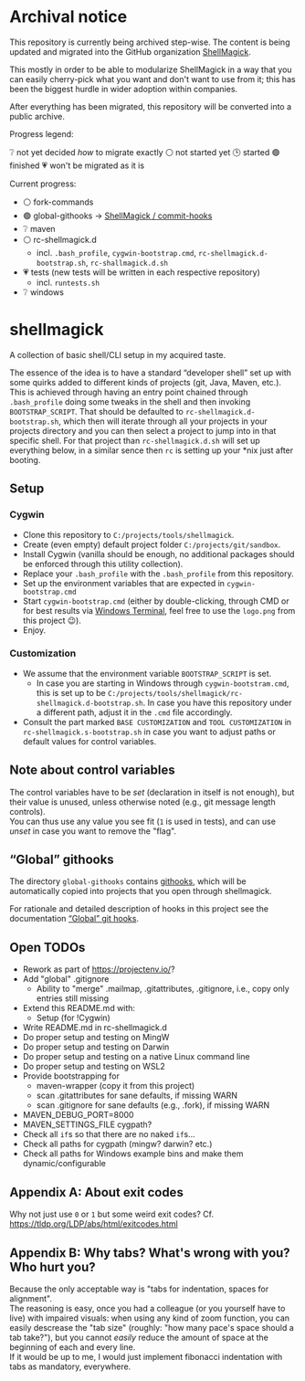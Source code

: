 # Archival notice

This repository is currently being archived step-wise. The content is being updated and migrated into the GitHub organization [ShellMagick](https://github.com/ShellMagick).

This mostly in order to be able to modularize ShellMagick in a way that you can easily cherry-pick what you want and don't want to use from it; this has been the biggest hurdle in wider adoption within companies.

After everything has been migrated, this repository will be converted into a public archive.

Progress legend:

❔ not yet decided _how_ to migrate exactly
⚪ not started yet
🕒 started
🟢 finished
💗 won't be migrated as it is

Current progress:

* ⚪ fork-commands
* 🟢 global-githooks → [ShellMagick / commit-hooks](https://github.com/ShellMagick/commit-hooks)
* ❔ maven
* ⚪ rc-shellmagick.d
  * incl. `.bash_profile`, `cygwin-bootstrap.cmd`, `rc-shellmagick.d-bootstrap.sh`, `rc-shallmagick.d.sh`
* 💗 tests (new tests will be written in each respective repository)
  * incl. `runtests.sh`
* ❔ windows

# shellmagick

A collection of basic shell/CLI setup in my acquired taste.

The essence of the idea is to have a standard “developer shell” set up with some quirks added to different kinds of projects (git, Java, Maven, etc.).
This is achieved through having an entry point chained through `.bash_profile` doing some tweaks in the shell and then invoking `BOOTSTRAP_SCRIPT`.
That should be defaulted to `rc-shellmagick.d-bootstrap.sh`, which then will iterate through all your projects in your projects directory and you can then select a project to jump into in that specific shell.
For that project than `rc-shellmagick.d.sh` will set up everything below, in a similar sence then `rc` is setting up your *nix just after booting.

## Setup

### Cygwin

* Clone this repository to `C:/projects/tools/shellmagick`.
* Create (even empty) default project folder `C:/projects/git/sandbox`.
* Install Cygwin (vanilla should be enough, no additional packages should be enforced through this utility collection).
* Replace your `.bash_profile` with the `.bash_profile` from this repository.
* Set up the environment variables that are expected in `cygwin-bootstrap.cmd`
* Start `cygwin-bootstrap.cmd` (either by double-clicking, through CMD or for best results via [Windows Terminal](https://github.com/microsoft/terminal), feel free to use the `logo.png` from this project 😉).
* Enjoy.

### Customization

* We assume that the environment variable `BOOTSTRAP_SCRIPT` is set.
  * In case you are starting in Windows through `cygwin-bootstram.cmd`, this is set up to be `C:/projects/tools/shellmagick/rc-shellmagick.d-bootstrap.sh`. In case you have this repository under a different path, adjust it in the `.cmd` file accordingly.
* Consult the part marked `BASE CUSTOMIZATION` and `TOOL CUSTOMIZATION` in `rc-shellmagick.s-bootstrap.sh` in case you want to adjust paths or default values for control variables.

## Note about control variables

The control variables have to be _set_ (declaration in itself is not enough), but their value is unused, unless otherwise noted (e.g., git message length controls).  
You can thus use any value you see fit (`1` is used in tests), and can use _unset_ in case you want to remove the "flag".

## “Global” githooks

The directory `global-githooks` contains [githooks](https://git-scm.com/docs/githooks), which will be automatically copied into projects that you open through shellmagick.

For rationale and detailed description of hooks in this project see the documentation [“Global” git hooks](./global-githooks/README.md).

## Open TODOs

* Rework as part of https://projectenv.io/?
* Add "global" .gitignore
  * Ability to "merge" .mailmap, .gitattributes, .gitignore, i.e., copy only entries still missing
* Extend this README.md with:
  * Setup (for !Cygwin)
* Write README.md in rc-shellmagick.d
* Do proper setup and testing on MingW
* Do proper setup and testing on Darwin
* Do proper setup and testing on a native Linux command line
* Do proper setup and testing on WSL2
* Provide bootstrapping for
  * maven-wrapper (copy it from this project)
  * scan .gitattributes for sane defaults, if missing WARN
  * scan .gitignore for sane defaults (e.g., .fork), if missing WARN
* MAVEN_DEBUG_PORT=8000
* MAVEN_SETTINGS_FILE cygpath?
* Check all `if`s so that there are no naked `if`s...
* Check all paths for cygpath (mingw? darwin? etc.)
* Check all paths for Windows example bins and make them dynamic/configurable

## Appendix A: About exit codes

Why not just use `0` or `1` but some weird exit codes? Cf. https://tldp.org/LDP/abs/html/exitcodes.html

## Appendix B: Why tabs? What's wrong with you? Who hurt you?

Because the only acceptable way is "tabs for indentation, spaces for alignment".  
The reasoning is easy, once you had a colleague (or you yourself have to live) with impaired visuals: when using any kind of zoom function, you can easily descrease the "tab size" (roughly: "how many pace's space should a tab take?"), but you cannot _easily_ reduce the amount of space at the beginning of each and every line.  
If it would be up to me, I would just implement fibonacci indentation with tabs as mandatory, everywhere.
